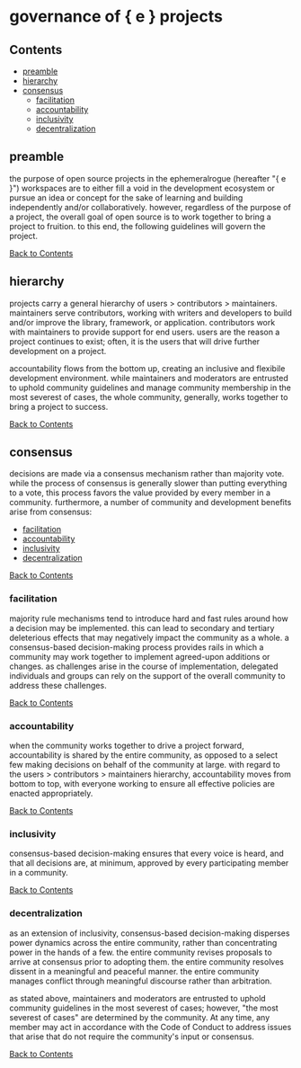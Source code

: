 # governance of { e } projects

<a id="contents"></a>
## Contents

- [preamble](#preamble)
- [hierarchy](#hierarchy)
- [consensus](#consensus)
    - [facilitation](#facilitation)
    - [accountability](#accountability)
    - [inclusivity](#inclusivity)
    - [decentralization](#decentralization)

<a id="preamble"></a>
## preamble

the purpose of open source projects in the ephemeralrogue (hereafter "{ e }") 
workspaces are to either fill a void in the development ecosystem or pursue an 
idea or concept for the sake of learning and building independently  and/or 
collaboratively. however, regardless of the purpose of a project, the overall
goal of open source is to work together to bring a project to fruition. to this
end, the following guidelines will govern the project.

[Back to Contents](#contents)

<a id="hierarchy"></a>
## hierarchy

projects carry a general hierarchy of users > contributors > maintainers. 
maintainers serve contributors, working with writers and developers to build 
and/or improve the library, framework, or application. contributors work with 
maintainers to provide support for end users. users are the reason a project 
continues to exist; often, it is the users that will drive further development 
on a project.

accountability flows from the bottom up, creating an inclusive and flexibile 
development environment. while maintainers and moderators are entrusted to 
uphold community guidelines and manage community membership in the most 
severest of cases, the whole community, generally, works together to bring a 
project to success.

[Back to Contents](#contents)

<a id="consensus"></a>
## consensus

decisions are made via a consensus mechanism rather than majority vote. while 
the process of consensus is generally slower than putting everything to a 
vote, this process favors the value provided by every member in a community. 
furthermore, a number of community and development benefits arise from 
consensus:
-   [facilitation](#facilitation)
-   [accountability](#accountability)
-   [inclusivity](#inclusivity)
-   [decentralization](#decentralization)

[Back to Contents](#contents)

<a id="facilitation"></a>
### facilitation

majority rule mechanisms tend to introduce hard and fast rules around how 
a decision may be implemented. this can lead to secondary and tertiary 
deleterious effects that may negatively impact the community as a whole. 
a consensus-based decision-making process provides rails in which a community 
may work together to implement agreed-upon additions or changes. as challenges 
arise in the course of implementation, delegated individuals and groups can 
rely on the support of the overall community to address these challenges. 

[Back to Contents](#contents)

<a id="accountability"></a>
### accountability

when the community works together to drive a project forward, accountability 
is shared by the entire community, as opposed to a select few making decisions 
on behalf of the community at large. with regard to the users > contributors > 
maintainers hierarchy, accountability moves from bottom to top, with everyone 
working to ensure all effective policies are enacted appropriately.

[Back to Contents](#contents)

<a id="inclusivity"></a>
### inclusivity

consensus-based decision-making ensures that every voice is heard, and that 
all decisions are, at minimum, approved by every participating member in a 
community.

[Back to Contents](#contents)

<a id="decentralization"></a>
### decentralization

as an extension of inclusivity, consensus-based decision-making disperses 
power dynamics across the entire community, rather than concentrating power in 
the hands of a few. the entire community revises proposals to arrive at 
consensus prior to adopting them. the entire community resolves dissent in a 
meaningful and peaceful manner. the entire community manages conflict through 
meaningful discourse rather than arbitration.

as stated above, maintainers and moderators are entrusted to uphold community 
guidelines in the most severest of cases; however, "the most severest of 
cases" are determined by the community. At any time, any member may act in 
accordance with the Code of Conduct to address issues that arise that do not 
require the community's input or consensus.

[Back to Contents](#contents)